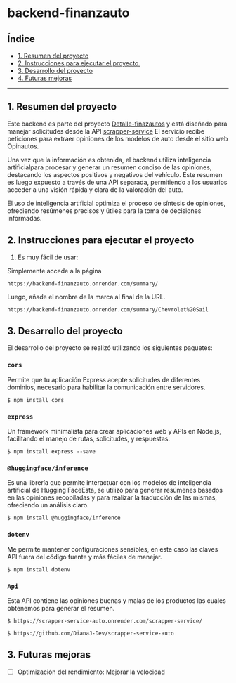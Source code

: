 # backend-finanzauto

## Índice

* [1. Resumen del proyecto](#1-resumen-del-proyecto)
* [2. Instrucciones para ejecutar el proyecto ](#2-Instrucciones-para-ejecutar-el-proyecto)
* [3. Desarrollo del proyecto ](#3-Desarrollo-del-proyecto )
* [4. Futuras mejoras ](#3-Futuras-mejoras )

***

## 1. Resumen del proyecto

Este backend es parte del proyecto [Detalle-finazautos](https://front-end-finanzauto.vercel.app/) y 
está diseñado para manejar solicitudes desde la API [scrapper-service](https://scrapper-service-auto.onrender.com/scrapper-service/marca)
El servicio recibe peticiones para extraer opiniones de los modelos
de auto desde el sitio web Opinautos.

Una vez que la información es obtenida, el backend utiliza inteligencia 
artificialpara procesar y generar un resumen conciso de las opiniones, 
destacando los aspectos positivos y negativos del vehículo. Este resumen
es luego expuesto a través de una API separada, permitiendo a los usuarios
acceder a una visión rápida y clara de la valoración del auto.

El uso de inteligencia artificial optimiza el proceso de síntesis de opiniones,
ofreciendo resúmenes precisos y útiles para la toma de decisiones informadas.

## 2. Instrucciones para ejecutar el proyecto

1. Es muy fácil de usar:

Simplemente accede a la página

```text
https://backend-finanzauto.onrender.com/summary/
```

Luego, añade el nombre de la marca al final de la URL.

```text
https://backend-finanzauto.onrender.com/summary/Chevrolet%20Sail
```

## 3. Desarrollo del proyecto 

El desarrollo del proyecto se realizó utilizando los siguientes paquetes:

### `cors`
Permite que tu aplicación Express acepte solicitudes de diferentes dominios,
necesario para habilitar la comunicación entre servidores.

```text
$ npm install cors
```

### `express`
Un framework minimalista para crear aplicaciones web y APIs en Node.js,
facilitando el manejo de rutas, solicitudes, y respuestas.

```text
$ npm install express --save
```

### `@huggingface/inference`
Es una librería que permite interactuar con los modelos de inteligencia
artificial de Hugging FaceEsta, se utilizó para generar resúmenes basados
en las opiniones recopiladas y para realizar la traducción de las mismas,
ofreciendo un análisis claro.

```text
$ npm install @huggingface/inference
```

### `dotenv`
Me permite mantener configuraciones sensibles, en este caso las claves API
fuera del código fuente y más fáciles de manejar.

```text
$ npm install dotenv
```

### `Api`
Esta API contiene las opiniones buenas y malas de los productos
las cuales obtenemos para generar el resumen. 

```text
$ https://scrapper-service-auto.onrender.com/scrapper-service/
```

```text
$ https://github.com/DianaJ-Dev/scrapper-service-auto
```


## 3. Futuras mejoras

* [ ] Optimización del rendimiento: Mejorar la velocidad 











